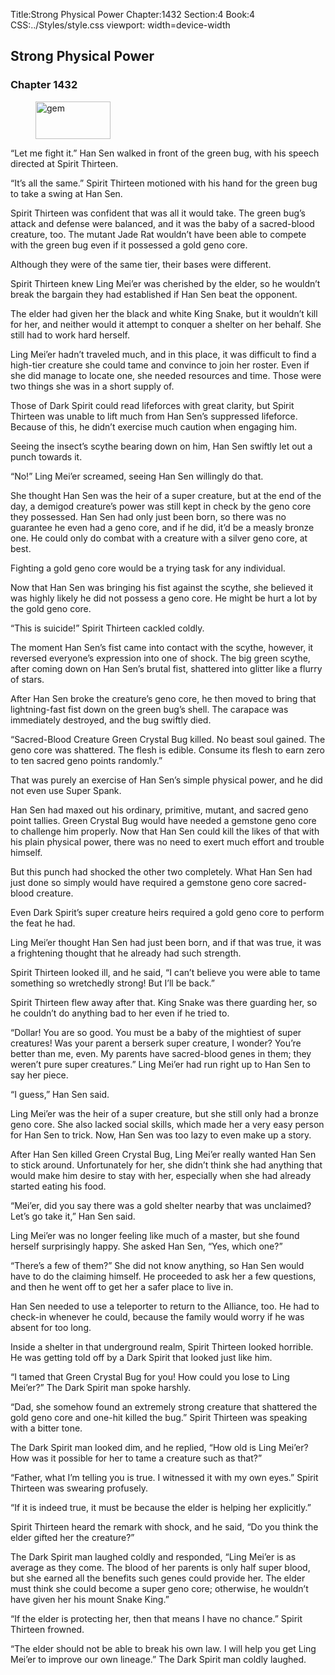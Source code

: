 Title:Strong Physical Power 
Chapter:1432 
Section:4 
Book:4 
CSS:../Styles/style.css 
viewport: width=device-width
  
## Strong Physical Power
### Chapter 1432 
<figure>
	<img src="../Images/gem.gif" alt="gem" id="gem" width="120" height="60" />
</figure>
  

  
  “Let me fight it.” Han Sen walked in front of the green bug, with his speech directed at Spirit Thirteen.

“It’s all the same.” Spirit Thirteen motioned with his hand for the green bug to take a swing at Han Sen.

Spirit Thirteen was confident that was all it would take. The green bug’s attack and defense were balanced, and it was the baby of a sacred-blood creature, too. The mutant Jade Rat wouldn’t have been able to compete with the green bug even if it possessed a gold geno core.

Although they were of the same tier, their bases were different.

Spirit Thirteen knew Ling Mei’er was cherished by the elder, so he wouldn’t break the bargain they had established if Han Sen beat the opponent.

The elder had given her the black and white King Snake, but it wouldn’t kill for her, and neither would it attempt to conquer a shelter on her behalf. She still had to work hard herself.

Ling Mei’er hadn’t traveled much, and in this place, it was difficult to find a high-tier creature she could tame and convince to join her roster. Even if she did manage to locate one, she needed resources and time. Those were two things she was in a short supply of.

Those of Dark Spirit could read lifeforces with great clarity, but Spirit Thirteen was unable to lift much from Han Sen’s suppressed lifeforce. Because of this, he didn’t exercise much caution when engaging him.

Seeing the insect’s scythe bearing down on him, Han Sen swiftly let out a punch towards it.

“No!” Ling Mei’er screamed, seeing Han Sen willingly do that.

She thought Han Sen was the heir of a super creature, but at the end of the day, a demigod creature’s power was still kept in check by the geno core they possessed. Han Sen had only just been born, so there was no guarantee he even had a geno core, and if he did, it’d be a measly bronze one. He could only do combat with a creature with a silver geno core, at best.

Fighting a gold geno core would be a trying task for any individual.

Now that Han Sen was bringing his fist against the scythe, she believed it was highly likely he did not possess a geno core. He might be hurt a lot by the gold geno core.

“This is suicide!” Spirit Thirteen cackled coldly.

The moment Han Sen’s fist came into contact with the scythe, however, it reversed everyone’s expression into one of shock. The big green scythe, after coming down on Han Sen’s brutal fist, shattered into glitter like a flurry of stars.

After Han Sen broke the creature’s geno core, he then moved to bring that lightning-fast fist down on the green bug’s shell. The carapace was immediately destroyed, and the bug swiftly died.

“Sacred-Blood Creature Green Crystal Bug killed. No beast soul gained. The geno core was shattered. The flesh is edible. Consume its flesh to earn zero to ten sacred geno points randomly.”

That was purely an exercise of Han Sen’s simple physical power, and he did not even use Super Spank.

Han Sen had maxed out his ordinary, primitive, mutant, and sacred geno point tallies. Green Crystal Bug would have needed a gemstone geno core to challenge him properly. Now that Han Sen could kill the likes of that with his plain physical power, there was no need to exert much effort and trouble himself.

But this punch had shocked the other two completely. What Han Sen had just done so simply would have required a gemstone geno core sacred-blood creature.

Even Dark Spirit’s super creature heirs required a gold geno core to perform the feat he had.

Ling Mei’er thought Han Sen had just been born, and if that was true, it was a frightening thought that he already had such strength.

Spirit Thirteen looked ill, and he said, “I can’t believe you were able to tame something so wretchedly strong! But I’ll be back.”

Spirit Thirteen flew away after that. King Snake was there guarding her, so he couldn’t do anything bad to her even if he tried to.

“Dollar! You are so good. You must be a baby of the mightiest of super creatures! Was your parent a berserk super creature, I wonder? You’re better than me, even. My parents have sacred-blood genes in them; they weren’t pure super creatures.” Ling Mei’er had run right up to Han Sen to say her piece.

“I guess,” Han Sen said.

Ling Mei’er was the heir of a super creature, but she still only had a bronze geno core. She also lacked social skills, which made her a very easy person for Han Sen to trick. Now, Han Sen was too lazy to even make up a story.

After Han Sen killed Green Crystal Bug, Ling Mei’er really wanted Han Sen to stick around. Unfortunately for her, she didn’t think she had anything that would make him desire to stay with her, especially when she had already started eating his food.

“Mei’er, did you say there was a gold shelter nearby that was unclaimed? Let’s go take it,” Han Sen said.

Ling Mei’er was no longer feeling like much of a master, but she found herself surprisingly happy. She asked Han Sen, “Yes, which one?”

“There’s a few of them?” She did not know anything, so Han Sen would have to do the claiming himself. He proceeded to ask her a few questions, and then he went off to get her a safer place to live in.

Han Sen needed to use a teleporter to return to the Alliance, too. He had to check-in whenever he could, because the family would worry if he was absent for too long.

Inside a shelter in that underground realm, Spirit Thirteen looked horrible. He was getting told off by a Dark Spirit that looked just like him.

“I tamed that Green Crystal Bug for you! How could you lose to Ling Mei’er?” The Dark Spirit man spoke harshly.

“Dad, she somehow found an extremely strong creature that shattered the gold geno core and one-hit killed the bug.” Spirit Thirteen was speaking with a bitter tone.

The Dark Spirit man looked dim, and he replied, “How old is Ling Mei’er? How was it possible for her to tame a creature such as that?”

“Father, what I’m telling you is true. I witnessed it with my own eyes.” Spirit Thirteen was swearing profusely.

“If it is indeed true, it must be because the elder is helping her explicitly.”

Spirit Thirteen heard the remark with shock, and he said, “Do you think the elder gifted her the creature?”

The Dark Spirit man laughed coldly and responded, “Ling Mei’er is as average as they come. The blood of her parents is only half super blood, but she earned all the benefits such genes could provide her. The elder must think she could become a super geno core; otherwise, he wouldn’t have given her his mount Snake King.”

“If the elder is protecting her, then that means I have no chance.” Spirit Thirteen frowned.

“The elder should not be able to break his own law. I will help you get Ling Mei’er to improve our own lineage.” The Dark Spirit man coldly laughed.
